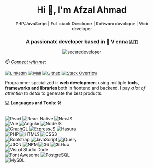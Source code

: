 <!--
**securedeveloper/securedeveloper** is a ✨ _special_ ✨ repository because its `README.md` (this file) appears on your GitHub profile.

Here are some ideas to get you started:

- 🔭 I’m currently working on ...
- 🌱 I’m currently learning ...
- 👯 I’m looking to collaborate on ...
- 🤔 I’m looking for help with ...
- 💬 Ask me about ...
- 📫 How to reach me: ...
- 😄 Pronouns: ...
- ⚡ Fun fact: ...
-->



<h1 align="center">Hi 👋, I'm Afzal Ahmad</h1>
<p align='center'> PHP/JavaScript | Full-stack Developer | Software developer | Web developer</p>
<h3 align="center">A passionate developer based in 📍 Vienna 🇦🇹</h3>

<p align="center"> 
  <img src="https://komarev.com/ghpvc/?username=securedeveloper&label=Profile%20views&color=0e75b6&style=flat" alt="securedeveloper" /> 
</p>

📫<u><i>&nbsp;Connect with me:</i></u>

[![Linkedin](https://img.shields.io/badge/LinkedIn-securedeveloper-blue?logo=Linkedin&logoColor=blue&labelColor=black)](https://www.linkedin.com/in/securedeveloper/)
[![Mail](https://img.shields.io/badge/Mail-securedeveloper@gmail.com-red?logo=Gmail&logoColor=red&labelColor=black)](mailto:securedeveloper@gmail.com)
[![Github](https://img.shields.io/badge/Github-@securedeveloper-white?logo=github&logoColor=white&labelColor=black)](https://github.com/securedeveloper)
[![Stack Overflow](https://img.shields.io/badge/Stack%20Overflow-afzalahmad-white?logo=stackoverflow&logoColor=white&labelColor=black)](https://stackoverflow.com/users/3572802/afzal-ahmad)
<br>

Programmer specialized in **web development** using multiple **tools, frameworks and libraries** both in frontend and backend. I pay *a lot of attention to detail* to generate the best products.

💻 **Languages and Tools:** 🛠️<br>
<div style="height: 100%; width: 100%; display: grid; grid-template-columns: 1fr 1fr;"> 

![React](https://img.shields.io/badge/-React-000000?style=flat&logo=react&labelColor=ffffff)
![React Native](https://img.shields.io/badge/-React~Native-000000?style=flat&logo=react&labelColor=ffffff)
![NexJS](https://img.shields.io/badge/-NextJS-000000?style=flat&logo=next&labelColor=000000)
![Vue](https://img.shields.io/badge/-VueJS-000000?style=flat&logo=vue&labelColor=000000)
![Angular](https://img.shields.io/badge/-Angular-000000?style=flat&logo=angular&labelColor=ff0000)
![NodeJS](https://img.shields.io/badge/-NodeJS-000000?style=flat&logo=node&labelColor=000000)
![GraphQL](https://img.shields.io/badge/-GraphQL-000000?style=flat&logo=graphql&labelColor=ff0000)
![ExpressJS](https://img.shields.io/badge/-ExpressJS-000000?style=flat&logo=express&labelColor=cccccc)
![Hasura](https://img.shields.io/badge/-Hasura-000000?style=flat&logo=hasura&labelColor=ffffff)
![PHP](https://img.shields.io/badge/-PHP-000000?style=flat&logo=PHP&logoColor=5466b8&labelColor=ffffff )
![HTML5](https://img.shields.io/badge/-HTML5-000000?style=flat&logo=html5&logoColor=ffffff&labelColor=E34F26)
![CSS3](https://img.shields.io/badge/-CSS3-000000?style=flat&logo=css3&logoColor=ffffff&labelColor=1572B6) 
![Bootstrap](https://img.shields.io/badge/-Bootstrap-000000?style=flat&logo=bootstrap&logoColor=ffffff&labelColor=563D7C)
![JavaScript](https://img.shields.io/badge/-JavaScript-000000?style=flat&logo=javascript)
![jQuery](https://img.shields.io/badge/-jQuery-000000?style=flat&logo=jQuery&logoColor=0769AD&labelColor=ffffff)
![JSON](https://img.shields.io/badge/-JSON-000000?style=flat&logo=JSON&logoColor=000000&labelColor=ffffff)
![NPM](https://img.shields.io/badge/-npm-000000?style=flat&logo=npm&labelColor=ffffff)
![Git](https://img.shields.io/badge/-Git-000000?style=flat&logo=git&logoColor=F05032&labelColor=ffffff)
![GitHub](https://img.shields.io/badge/-GitHub-000000?style=flat&logo=github&logoColor=000000&labelColor=ffffff)
![Visual Studio Code](https://img.shields.io/badge/-VSCode-000000?style=flat&logo=visual-studio-code&labelColor=007ACC)
![Font Awesome](https://img.shields.io/badge/-font%20awesome-000000?style=flat&logo=font-awesome&logoColor=339AF0&labelColor=ffffff)
![PostgreSQL](https://img.shields.io/badge/-PostgreSQL-000000?style=flat&logo=postgresql&logoColor=ffffff&labelColor=336791)
![MySQL](https://img.shields.io/badge/-MySQL-000000?style=flat&logo=mysql&labelColor=ffffff)
</div>

🧐 **Knowledge of:**<br>

`Responsive web design`, `DOM`, `Styled Components`, `3rd Party API`, `Object-Oriented Programming`, `data structures and algorithms`.

✨ **Some stats:** 📊<br>
<div style="height: 100%; width: 100%; display: grid; grid-template-columns: 1fr 1fr;"> 
  
  
  [![Stats Vercel Commits](https://github-readme-stats.vercel.app/api?username=securedeveloper&count_private=true&show_icons=true&locale=en&show_icons=true&include_all_commits=true)](https://github-readme-stats.vercel.app/api?username=securedeveloper&count_private=true&show_icons=true&locale=en&show_icons=true&include_all_commits=true)
  [![Github Streaks](https://github-readme-streak-stats.herokuapp.com/?user=securedeveloper&count_private=true&show_icons=true)](https://github-readme-streak-stats.herokuapp.com/?user=securedeveloper&count_private=true&show_icons=true)
  [![Github Profile Trophy](https://github-profile-trophy.vercel.app/?username=securedeveloper&margin-w=5,margin-y=5)](https://github-profile-trophy.vercel.app/?username=securedeveloper)
  [![Stats Vercel Languages](https://github-readme-stats.vercel.app/api/top-langs?username=securedeveloper&count_private=true&show_icons=true&locale=en&show_icons=true&langs_count=100)](https://github-readme-stats.vercel.app/api/top-langs?username=securedeveloper&count_private=true&show_icons=true&locale=en&show_icons=true&theme=radical&langs_count=100)
</div>



